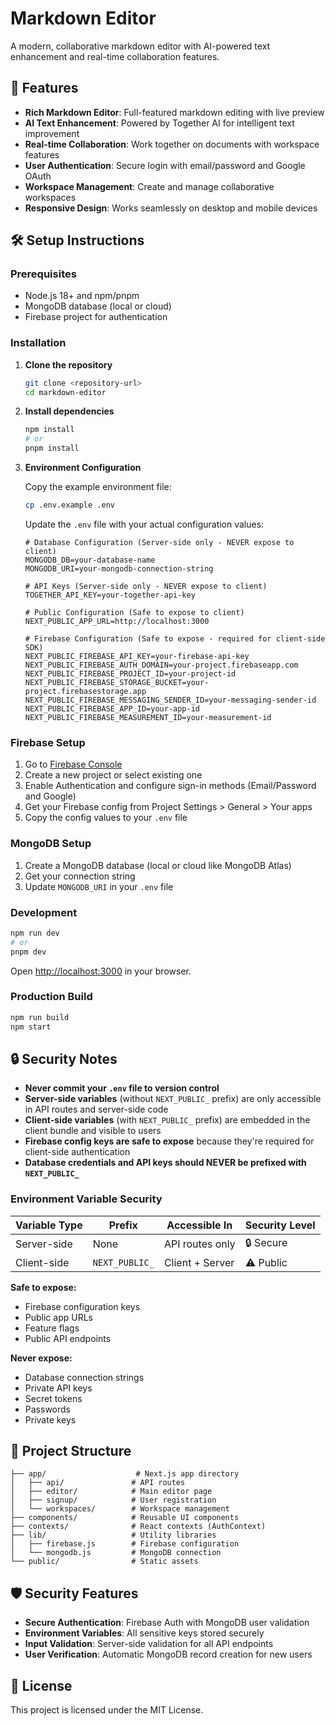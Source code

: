 # Markdown Editor

A modern, collaborative markdown editor with AI-powered text enhancement and real-time collaboration features.

## 🚀 Features

- **Rich Markdown Editor**: Full-featured markdown editing with live preview
- **AI Text Enhancement**: Powered by Together AI for intelligent text improvement
- **Real-time Collaboration**: Work together on documents with workspace features
- **User Authentication**: Secure login with email/password and Google OAuth
- **Workspace Management**: Create and manage collaborative workspaces
- **Responsive Design**: Works seamlessly on desktop and mobile devices

## 🛠️ Setup Instructions

### Prerequisites

- Node.js 18+ and npm/pnpm
- MongoDB database (local or cloud)
- Firebase project for authentication

### Installation

1. **Clone the repository**
   ```bash
   git clone <repository-url>
   cd markdown-editor
   ```

2. **Install dependencies**
   ```bash
   npm install
   # or
   pnpm install
   ```

3. **Environment Configuration**

   Copy the example environment file:
   ```bash
   cp .env.example .env
   ```

   Update the `.env` file with your actual configuration values:

   ```env
   # Database Configuration (Server-side only - NEVER expose to client)
   MONGODB_DB=your-database-name
   MONGODB_URI=your-mongodb-connection-string

   # API Keys (Server-side only - NEVER expose to client)
   TOGETHER_API_KEY=your-together-api-key

   # Public Configuration (Safe to expose to client)
   NEXT_PUBLIC_APP_URL=http://localhost:3000

   # Firebase Configuration (Safe to expose - required for client-side SDK)
   NEXT_PUBLIC_FIREBASE_API_KEY=your-firebase-api-key
   NEXT_PUBLIC_FIREBASE_AUTH_DOMAIN=your-project.firebaseapp.com
   NEXT_PUBLIC_FIREBASE_PROJECT_ID=your-project-id
   NEXT_PUBLIC_FIREBASE_STORAGE_BUCKET=your-project.firebasestorage.app
   NEXT_PUBLIC_FIREBASE_MESSAGING_SENDER_ID=your-messaging-sender-id
   NEXT_PUBLIC_FIREBASE_APP_ID=your-app-id
   NEXT_PUBLIC_FIREBASE_MEASUREMENT_ID=your-measurement-id
   ```

### Firebase Setup

1. Go to [Firebase Console](https://console.firebase.google.com/)
2. Create a new project or select existing one
3. Enable Authentication and configure sign-in methods (Email/Password and Google)
4. Get your Firebase config from Project Settings > General > Your apps
5. Copy the config values to your `.env` file

### MongoDB Setup

1. Create a MongoDB database (local or cloud like MongoDB Atlas)
2. Get your connection string
3. Update `MONGODB_URI` in your `.env` file

### Development

```bash
npm run dev
# or
pnpm dev
```

Open [http://localhost:3000](http://localhost:3000) in your browser.

### Production Build

```bash
npm run build
npm start
```

## 🔒 Security Notes

- **Never commit your `.env` file to version control**
- **Server-side variables** (without `NEXT_PUBLIC_` prefix) are only accessible in API routes and server-side code
- **Client-side variables** (with `NEXT_PUBLIC_` prefix) are embedded in the client bundle and visible to users
- **Firebase config keys are safe to expose** because they're required for client-side authentication
- **Database credentials and API keys should NEVER be prefixed with `NEXT_PUBLIC_`**

### Environment Variable Security

| Variable Type | Prefix | Accessible In | Security Level |
|---------------|--------|---------------|----------------|
| Server-side | None | API routes only | 🔒 Secure |
| Client-side | `NEXT_PUBLIC_` | Client + Server | ⚠️ Public |

**Safe to expose:**
- Firebase configuration keys
- Public app URLs
- Feature flags
- Public API endpoints

**Never expose:**
- Database connection strings
- Private API keys
- Secret tokens
- Passwords
- Private keys

## 📁 Project Structure

```
├── app/                    # Next.js app directory
│   ├── api/               # API routes
│   ├── editor/            # Main editor page
│   ├── signup/            # User registration
│   └── workspaces/        # Workspace management
├── components/            # Reusable UI components
├── contexts/              # React contexts (AuthContext)
├── lib/                   # Utility libraries
│   ├── firebase.js        # Firebase configuration
│   └── mongodb.js         # MongoDB connection
└── public/                # Static assets
```

## 🛡️ Security Features

- **Secure Authentication**: Firebase Auth with MongoDB user validation
- **Environment Variables**: All sensitive keys stored securely
- **Input Validation**: Server-side validation for all API endpoints
- **User Verification**: Automatic MongoDB record creation for new users

## 📝 License

This project is licensed under the MIT License.
